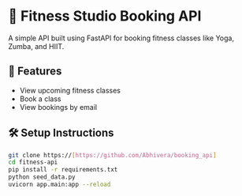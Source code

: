 # 🧘 Fitness Studio Booking API

A simple API built using FastAPI for booking fitness classes like Yoga, Zumba, and HIIT.

## 🚀 Features

- View upcoming fitness classes
- Book a class
- View bookings by email

## 🛠 Setup Instructions

```bash
git clone https://[https://github.com/Abhivera/booking_api]
cd fitness-api
pip install -r requirements.txt
python seed_data.py
uvicorn app.main:app --reload
